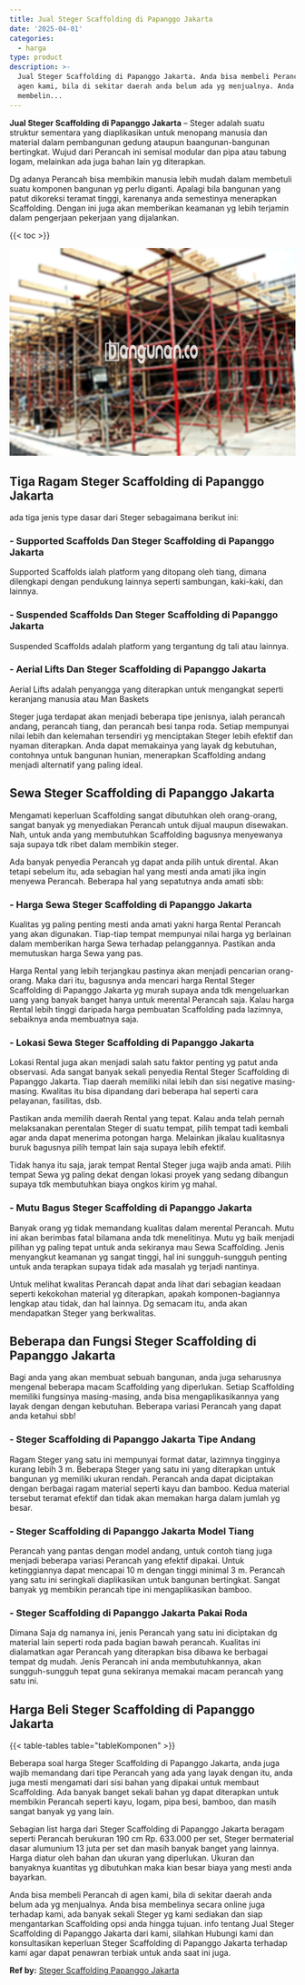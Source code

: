 ```yaml
---
title: Jual Steger Scaffolding di Papanggo Jakarta
date: '2025-04-01'
categories:
  - harga
type: product
description: >-
  Jual Steger Scaffolding di Papanggo Jakarta. Anda bisa membeli Perancah di
  agen kami, bila di sekitar daerah anda belum ada yg menjualnya. Anda bisa
  membelin...
---
```


**Jual Steger Scaffolding di Papanggo Jakarta** – Steger adalah suatu struktur sementara yang diaplikasikan untuk menopang manusia dan material dalam pembangunan gedung ataupun baangunan-bangunan bertingkat. Wujud dari Perancah ini semisal modular dan pipa atau tabung logam, melainkan ada juga bahan lain yg diterapkan.

Dg adanya Perancah bisa membikin manusia lebih mudah dalam membetuli suatu komponen bangunan yg perlu diganti. Apalagi bila bangunan yang patut dikoreksi teramat tinggi, karenanya anda semestinya menerapkan Scaffolding. Dengan ini juga akan memberikan keamanan yg lebih terjamin dalam pengerjaan pekerjaan yang dijalankan.

{{< toc >}}

![Jual Steger Scaffolding di Papanggo Jakarta](/images/sewa-scaffolding-steger-21.png)

## Tiga Ragam Steger Scaffolding di Papanggo Jakarta

ada tiga jenis type dasar dari Steger sebagaimana berikut ini:

### \- Supported Scaffolds Dan Steger Scaffolding di Papanggo Jakarta

Supported Scaffolds ialah platform yang ditopang oleh tiang, dimana dilengkapi dengan pendukung lainnya seperti sambungan, kaki-kaki, dan lainnya.

### \- Suspended Scaffolds Dan Steger Scaffolding di Papanggo Jakarta

Suspended Scaffolds adalah platform yang tergantung dg tali atau lainnya.

### \- Aerial Lifts Dan Steger Scaffolding di Papanggo Jakarta

Aerial Lifts adalah penyangga yang diterapkan untuk mengangkat seperti keranjang manusia atau Man Baskets

Steger juga terdapat akan menjadi beberapa tipe jenisnya, ialah perancah andang, perancah tiang, dan perancah besi tanpa roda. Setiap mempunyai nilai lebih dan kelemahan tersendiri yg menciptakan Steger lebih efektif dan nyaman diterapkan. Anda dapat memakainya yang layak dg kebutuhan, contohnya untuk bangunan hunian, menerapkan Scaffolding andang menjadi alternatif yang paling ideal.

## Sewa Steger Scaffolding di Papanggo Jakarta

Mengamati keperluan Scaffolding sangat dibutuhkan oleh orang-orang, sangat banyak yg menyediakan Perancah untuk dijual maupun disewakan. Nah, untuk anda yang membutuhkan Scaffolding bagusnya menyewanya saja supaya tdk ribet dalam membikin steger.

Ada banyak penyedia Perancah yg dapat anda pilih untuk dirental. Akan tetapi sebelum itu, ada sebagian hal yang mesti anda amati jika ingin menyewa Perancah. Beberapa hal yang sepatutnya anda amati sbb:

### \- Harga Sewa Steger Scaffolding di Papanggo Jakarta

Kualitas yg paling penting mesti anda amati yakni harga Rental Perancah yang akan digunakan. Tiap-tiap tempat mempunyai nilai harga yg berlainan dalam memberikan harga Sewa terhadap pelanggannya. Pastikan anda memutuskan harga Sewa yang pas.

Harga Rental yang lebih terjangkau pastinya akan menjadi pencarian orang-orang. Maka dari itu, bagusnya anda mencari harga Rental Steger Scaffolding di Papanggo Jakarta yg murah supaya anda tdk mengeluarkan uang yang banyak banget hanya untuk merental Perancah saja. Kalau harga Rental lebih tinggi daripada harga pembuatan Scaffolding pada lazimnya, sebaiknya anda membuatnya saja.

### \- Lokasi Sewa Steger Scaffolding di Papanggo Jakarta

Lokasi Rental juga akan menjadi salah satu faktor penting yg patut anda observasi. Ada sangat banyak sekali penyedia Rental Steger Scaffolding di Papanggo Jakarta. Tiap daerah memiliki nilai lebih dan sisi negative masing-masing. Kwalitas itu bisa dipandang dari beberapa hal seperti cara pelayanan, fasilitas, dsb.

Pastikan anda memilih daerah Rental yang tepat. Kalau anda telah pernah melaksanakan perentalan Steger di suatu tempat, pilih tempat tadi kembali agar anda dapat menerima potongan harga. Melainkan jikalau kualitasnya buruk bagusnya pilih tempat lain saja supaya lebih efektif.

Tidak hanya itu saja, jarak tempat Rental Steger juga wajib anda amati. Pilih tempat Sewa yg paling dekat dengan lokasi proyek yang sedang dibangun supaya tdk membutuhkan biaya ongkos kirim yg mahal.

### \- Mutu Bagus Steger Scaffolding di Papanggo Jakarta

Banyak orang yg tidak memandang kualitas dalam merental Perancah. Mutu ini akan berimbas fatal bilamana anda tdk menelitinya. Mutu yg baik menjadi pilihan yg paling tepat untuk anda sekiranya mau Sewa Scaffolding. Jenis menyangkut keamanan yg sangat tinggi, hal ini sungguh-sungguh penting untuk anda terapkan supaya tidak ada masalah yg terjadi nantinya.

Untuk melihat kwalitas Perancah dapat anda lihat dari sebagian keadaan seperti kekokohan material yg diterapkan, apakah komponen-bagiannya lengkap atau tidak, dan hal lainnya. Dg semacam itu, anda akan mendapatkan Steger yang berkwalitas.

## Beberapa dan Fungsi Steger Scaffolding di Papanggo Jakarta

Bagi anda yang akan membuat sebuah bangunan, anda juga seharusnya mengenal beberapa macam Scaffolding yang diperlukan. Setiap Scaffolding memiliki fungsinya masing-masing, anda bisa mengaplikasikannya yang layak dengan dengan kebutuhan. Beberapa variasi Perancah yang dapat anda ketahui sbb!

### \- Steger Scaffolding di Papanggo Jakarta Tipe Andang

Ragam Steger yang satu ini mempunyai format datar, lazimnya tingginya kurang lebih 3 m. Beberapa Steger yang satu ini yang diterapkan untuk bangunan yg memiliki ukuran rendah. Perancah anda dapat diciptakan dengan berbagai ragam material seperti kayu dan bamboo. Kedua material tersebut teramat efektif dan tidak akan memakan harga dalam jumlah yg besar.

### \- Steger Scaffolding di Papanggo Jakarta Model Tiang

Perancah yang pantas dengan model andang, untuk contoh tiang juga menjadi beberapa variasi Perancah yang efektif dipakai. Untuk ketinggiannya dapat mencapai 10 m dengan tinggi minimal 3 m. Perancah yang satu ini seringkali diaplikasikan untuk bangunan bertingkat. Sangat banyak yg membikin perancah tipe ini mengaplikasikan bamboo.

### \- Steger Scaffolding di Papanggo Jakarta Pakai Roda

Dimana Saja dg namanya ini, jenis Perancah yang satu ini diciptakan dg material lain seperti roda pada bagian bawah perancah. Kualitas ini dialamatkan agar Perancah yang diterapkan bisa dibawa ke berbagai tempat dg mudah. Jenis Perancah ini anda membutuhkannya, akan sungguh-sungguh tepat guna sekiranya memakai macam perancah yang satu ini.

## Harga Beli Steger Scaffolding di Papanggo Jakarta

{{< table-tables table="tableKomponen" >}}

Beberapa soal harga Steger Scaffolding di Papanggo Jakarta, anda juga wajib memandang dari tipe Perancah yang ada yang layak dengan itu, anda juga mesti mengamati dari sisi bahan yang dipakai untuk membaut Scaffolding. Ada banyak banget sekali bahan yg dapat diterapkan untuk membikin Perancah seperti kayu, logam, pipa besi, bamboo, dan masih sangat banyak yg yang lain.

Sebagian list harga dari Steger Scaffolding di Papanggo Jakarta beragam seperti Perancah berukuran 190 cm Rp. 633.000 per set, Steger bermaterial dasar alumunium 13 juta per set dan masih banyak banget yang lainnya. Harga diatur oleh bahan dan ukuran yang diperlukan. Ukuran dan banyaknya kuantitas yg dibutuhkan maka kian besar biaya yang mesti anda bayarkan.

Anda bisa membeli Perancah di agen kami, bila di sekitar daerah anda belum ada yg menjualnya. Anda bisa membelinya secara online juga terhadap kami, ada banyak sekali Steger yg kami sediakan dan siap mengantarkan Scaffolding opsi anda hingga tujuan. info tentang Jual Steger Scaffolding di Papanggo Jakarta dari kami, silahkan Hubungi kami dan konsultasikan keperluan Steger Scaffolding di Papanggo Jakarta terhadap kami agar dapat penawran terbiak untuk anda saat ini juga.

**Ref by:** [Steger Scaffolding Papanggo Jakarta](https://id.wikipedia.org/wiki/Steger)
